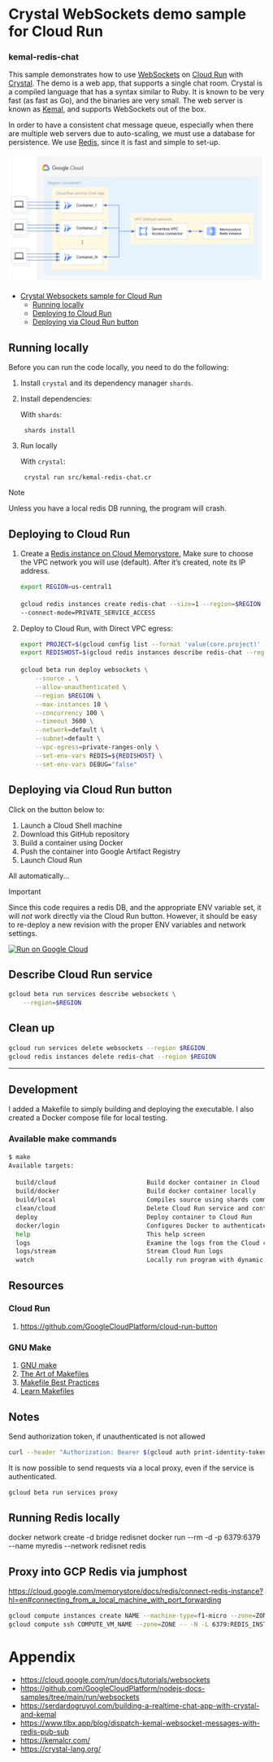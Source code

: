 # Crystal WebSockets demo sample for Cloud Run
### kemal-redis-chat

This sample demonstrates how to use [WebSockets](https://en.wikipedia.org/wiki/WebSocket)
on [Cloud Run](https://cloud.google.com/run/docs/overview/what-is-cloud-run) with [Crystal](https://crystal-lang.org/). 
The demo is a web app, that supports a single chat room.
Crystal is a compiled language that has a syntax similar to Ruby.
It is known to be very fast (as fast as Go), and the binaries are very small.
The web server is known as [Kemal](https://kemalcr.com/), and supports
WebSockets out of the box.

In order to have a consistent chat message queue, especially when there are
multiple web servers due to auto-scaling, we must use a database for
persistence.  We use [Redis](https://redis.com/), since it is fast and
simple to set-up.

![Architecture diagram](./websocket-redis-architecture.png)

- [Crystal Websockets sample for Cloud Run](#kemal-redis-chat)
  - [Running locally](#running-locally)
  - [Deploying to Cloud Run](#deploying-to-cloud-run)
  - [Deploying via Cloud Run button](#deploying-via-cloud-run-button)

## Running locally

Before you can run the code locally, you need to do the following:

1. Install `crystal` and its dependency manager `shards`.
2. Install dependencies:

    With `shards`:

        shards install

3. Run locally

    With `crystal`:

        crystal run src/kemal-redis-chat.cr

> [!NOTE]
> Unless you have a local redis DB running, the program will crash.

## Deploying to Cloud Run

1. Create a [Redis instance on Cloud Memorystore.](https://cloud.google.com/memorystore/docs/redis/creating-managing-instances) Make sure to choose the VPC network you will use (default). After it’s created, note its IP address.

    ```bash
    export REGION=us-central1
    
    gcloud redis instances create redis-chat --size=1 --region=$REGION \
    --connect-mode=PRIVATE_SERVICE_ACCESS
    ```
    
2. Deploy to Cloud Run, with Direct VPC egress:

    ```bash
    export PROJECT=$(gcloud config list --format 'value(core.project)' 2>/dev/null)
    export REDISHOST=$(gcloud redis instances describe redis-chat --region $REGION --format "value(host)")

    gcloud beta run deploy websockets \
        --source . \
        --allow-unauthenticated \
        --region $REGION \
        --max-instances 10 \
        --concurrency 100 \
        --timeout 3600 \
        --network=default \
        --subnet=default \
        --vpc-egress=private-ranges-only \
        --set-env-vars REDIS=${REDISHOST} \
        --set-env-vars DEBUG="false"
    ```
    
## Deploying via Cloud Run button
Click on the button below to:
1. Launch a Cloud Shell machine
2. Download this GitHub repository
3. Build a container using Docker
4. Push the container into Google Artifact Registry
5. Launch Cloud Run

All automatically...
> [!IMPORTANT]
> Since this code requires a redis DB, and the appropriate
> ENV variable set, it will *not* work directly via the Cloud Run button.
> However, it should be easy to re-deploy a new revision with the
> proper ENV variables and network settings.

[![Run on Google Cloud](https://deploy.cloud.run/button.svg)](https://deploy.cloud.run)


## Describe Cloud Run service

```bash
gcloud beta run services describe websockets \
    --region=$REGION
```

## Clean up

``` bash
gcloud run services delete websockets --region $REGION
gcloud redis instances delete redis-chat --region $REGION
```

---

## Development
I added a Makefile to simply building and deploying
the executable. I also created a Docker compose file for local testing.

### Available make commands
``` bash
$ make
Available targets:

  build/cloud                         Build docker container in Cloud
  build/docker                        Build docker container locally
  build/local                         Compiles source using shards command
  clean/cloud                         Delete Cloud Run service and container
  deploy                              Deploy container to Cloud Run
  docker/login                        Configures Docker to authenticate to GCR
  help                                This help screen
  logs                                Examine the logs from the Cloud container
  logs/stream                         Stream Cloud Run logs
  watch                               Locally run program with dynamic recompile
```

## Resources
### Cloud Run
1. https://github.com/GoogleCloudPlatform/cloud-run-button

### GNU Make
1. [GNU make](https://www.gnu.org/software/make/manual/make.html)
2. [The Art of Makefiles](https://levelup.gitconnected.com/the-art-of-makefiles-a-technical-guide-to-automated-building-6bb43fefe1ed)
3. [Makefile Best Practices](https://docs.cloudposse.com/reference/best-practices/make-best-practices/)
4. [Learn Makefiles](https://makefiletutorial.com/)

## Notes
Send authorization token, if unauthenticated is not allowed
``` bash
curl --header "Authorization: Bearer $(gcloud auth print-identity-token)" [URL]
```

It is now possible to send requests via a local proxy, even if the service is authenticated.

``` bash
gcloud beta run services proxy
```

## Running Redis locally
docker network create -d bridge redisnet
docker run --rm -d -p 6379:6379 --name myredis --network redisnet redis

## Proxy into GCP Redis via jumphost
https://cloud.google.com/memorystore/docs/redis/connect-redis-instance?hl=en#connecting_from_a_local_machine_with_port_forwarding

```bash
gcloud compute instances create NAME --machine-type=f1-micro --zone=ZONE
gcloud compute ssh COMPUTE_VM_NAME --zone=ZONE -- -N -L 6379:REDIS_INSTANCE_IP_ADDRESS:6379
```

# Appendix
- https://cloud.google.com/run/docs/tutorials/websockets
- https://github.com/GoogleCloudPlatform/nodejs-docs-samples/tree/main/run/websockets
- https://serdardogruyol.com/building-a-realtime-chat-app-with-crystal-and-kemal
- https://www.tlbx.app/blog/dispatch-kemal-websocket-messages-with-redis-pub-sub
- https://kemalcr.com/
- https://crystal-lang.org/
